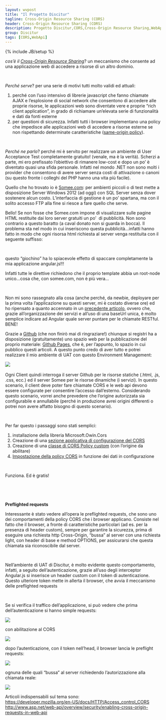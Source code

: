 ```yaml
---
layout: wvpost
title: "Il Progetto Discitur"
tagline: Cross-Origin Resource Sharing (CORS)
header: Cross-Origin Resource Sharing (CORS)
description: Progetto Discitur,CORS,Cross-Origin Resource Sharing,WebApi
group: Discitur
tags: [CORS,WebApi]
---
```

{% include JB/setup %}
<!-- Markup JSON-LD generato da Assistente per il markup dei dati strutturati di Google. -->
<script type="application/ld+json">
{
  "@context" : "http://schema.org",
  "@type" : "Article",
  "name" : "Cross-Origin Resource Sharing (CORS)",
  "author" : {
    "@type" : "Person",
    "name" : "William Verdolini"
  },
  "datePublished" : "2014-03-28",
  "articleSection" : [ "CORS", "WebApi"  ],
  "url" : "http://williamverdolini.github.io/2014/03/28/discitur-CORS"
}
</script>

_cos’è il <a href="http://en.wikipedia.org/wiki/Cross-origin_resource_sharing" target="_blank">Cross-Origin Resource Sharing</a>_? un
meccanismo che consente ad una applicazione web di accedere a risorse di un
altro dominio.

 

_Perché serve_? per una serie di motivi tutti molto validi ed
attuali:

1. perché con l’uso intensivo di librerie
     javascript che fanno chiamate AJAX e l’esplosione di social network che
     consentono di accedere alle proprie risorse, le applicazioni web sono
     diventate vere e proprie “rich client application”, in grado di richiamare
     un’elevata serie di funzionalità e dati da fonti esterne
2. per questioni di sicurezza. Infatti tutti i
     browser implementano una policy che impedisce alle applicazioni web di
     accedere a risorse esterne se non rispettando determinate caratteristiche
     (<a href="http://en.wikipedia.org/wiki/Same_origin_policy" target="_blank">same-origin policy</a>).

 

_Perché ne parlo_? perché mi è servito per realizzare un ambiente
di User Acceptance Test completamente gratuito! (venale, ma è la verità).
Scherzi a parte, mi ero prefissato l’obiettivo di rimanere low-cost e dopo un
po’ è diventato quasi una sfida personale. Infatti nel mondo .NET non sono
molti i provider che consentono di avere server senza costi di attivazione o
canoni (su questo fronte i colleghi del PHP hanno una vita più facile).

Quello che ho trovato io è <a href="https://somee.com/default.aspx" target="_blank">Somee.com</a>:
per ambienti piccoli o di test mette a disposizione Server Windows 2012 (ad
oggi) con SQL Server senza dover sostenere alcun costo. L’interfaccia di
gestione è un po’ spartana, ma con il solito accesso FTP alla fine si riesce a
fare quello che serve.

Bello! Se non fosse che Somee.com impone di visualizzare sulle pagine HTML
restituite dai loro server gratuiti un po’ 
di pubblicità. Non sono contrario a questo baratto (a caval donato non
si guarda in bocca). Il problema sta nel modo in cui inseriscono questa
pubblicità…infatti hanno fatto in modo che ogni risorsa html richiesta al
server venga restituita con il seguente suffisso:

<script type="syntaxhighlighter" class="brush: html">
<![CDATA[
<!--SCRIPT GENERATED BY SERVER! PLEASE REMOVE-->
<center><a href="http://somee.com">Web hosting by Somee.com</a></center>
</textarea></xml>< /script></noframes></noscript></object></layer></style></title></applet>
<script language="JavaScript" src="http://ads.mgmt.somee.com/serveimages/ad2/WholeInsert4.js">< /script>
<!--SCRIPT GENERATED BY SERVER! PLEASE REMOVE-->
]]></script> 


questo “giochino” ha lo spiacevole effetto di spaccare completamente la mia
applicazione angular.js!!!

Infatti tutte le direttive richiedono che il proprio template abbia un
root-node unico…cosa che, con somee.com, non è più vera…

 

Non mi sono rassegnato alla cosa (anche perché, da newbie, deployare per la
prima volta l’applicazione su questi server, mi è costato diverse ore) ed ho
ripensato a quanto accennato in un <a href="http://williamverdolini.github.io/2014/01/24/discitur-separation/" target="_blank">precedente articolo</a>, ovvero che, grazie all’organizzazione dei servizi e all’uso di
una baseUrl unica, è molto semplice indicare ad Angular quale server puntare
per le chiamate RESTful. BENE!

Grazie a <a href="https://github.com/" target="_blank">Github</a> (che non finirò mai di
ringraziare!) chiunque si registri ha a disposizione (gratuitamente) uno spazio
web per la pubblicazione del proprio materiale: <a href="http://pages.github.com/" target="_blank">Github Pages</a>, che è, per l’appunto, lo
spazio in cui pubblico questi articoli. A questo punto credo di aver tutto e
potrei realizzare il mio ambiente di UAT con questo Environment Management:

<img src="{{ BASE_PATH }}/images/discitur/UAT_env.png" /> 

Ogni Client quindi interroga il server Github per le risorse statiche (.html, .js, .css, ecc.) ed il
server Somee per le risorse dinamiche (i servizi).
In questo scenario, il client deve poter fare chiamate CORS e le
web api devono essere configurate per consentire l’accesso dall’esterno.
Considerando questo scenario, vorrei anche prevedere che l’origine autorizzata
sia configurabile e annullabile (perché in produzione avrei origini differenti
o potrei non avere affatto bisogno di questo scenario).

 

Per far questo i passaggi sono stati semplici:

1. installazione della libreria Microsoft.Owin.Cors
2. Creazione di una <a href="https://github.com/williamverdolini/discitur-api/blob/sprint5/Web.config#L29" target="_blank">sezione applicativa di configurazione del CORS</a>
3. Creazione di una <a href="https://github.com/williamverdolini/discitur-api/blob/sprint5/App_Start/Startup.Auth.cs#L107" target="_blank">classe di CORS Policy custom</a> (con l’origine da abilitare)
4. <a href="https://github.com/williamverdolini/discitur-api/blob/sprint5/App_Start/Startup.Auth.cs#L67" target="_blank">Impostazione della policy CORS</a> in funzione dei dati in configurazione

 

Funziona. Ed è gratis!

 

 

**Preflighted requests**

Interessante è stato vedere all’opera le preflighted requests, che sono uno
dei comportamenti della policy CORS che i browser applicano. Consiste nel fatto
che il browser, a fronte di caratteristiche particolari (ad es. per la presenza
di header custom), sempre per garantire la sicurezza, prima di eseguire una
richiesta http Cross-Origin, “bussa” al server con una richiesta light, con
header di base e method OPTIONS, per assicurarsi che questa chiamata sia
riconoscibile dal server.

 

Nell’ambiente di UAT di Discitur, è molto evidente questo comportamento,
infatti, a seguito dell’autenticazione, grazie all’uso degli interceptor
Angular.js si inserisce un header custom con il token di autenticazione. Questo
ulteriore token mette in allerta il browser, che avvia il meccanismo delle
preflighted requests

 

Se si verifica il traffico dell’applicazione, si può vedere che prima
dell’autenticazione si hanno simple requests:

<img src="{{ BASE_PATH }}/images/discitur/preflighted.png" />

con abilitazione al CORS

<img src="{{ BASE_PATH }}/images/discitur/preflighted2.png" />

dopo l’autenticazione, con il token nell’head, il browser lancia le preflight requests:

<img src="{{ BASE_PATH }}/images/discitur/preflighted3.png" />

ognuna delle quali “bussa” al server richiedendo l’autorizzazione alla chiamata reale:

<img src="{{ BASE_PATH }}/images/discitur/preflighted4.png" />


Articoli indispensabili sul tema sono: <br/>
<a href="https://developer.mozilla.org/en-US/docs/HTTP/Access_control_CORS" target="_blank">https://developer.mozilla.org/en-US/docs/HTTP/Access_control_CORS</a><br/>
<a href="http://www.asp.net/web-api/overview/security/enabling-cross-origin-requests-in-web-api" target="_blank">http://www.asp.net/web-api/overview/security/enabling-cross-origin-requests-in-web-api</a>







 